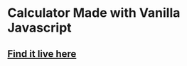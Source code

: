 # Calculator Made with Vanilla Javascript
## [Find it live here](https://herrcaesar.github.io/calculator/)
